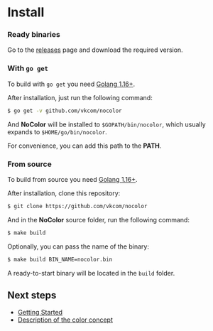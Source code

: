 # Install

### Ready binaries

Go to the [releases](https://github.com/vkcom/nocolor/releases) page and download the required version.

### With `go get`

To build with `go get` you need [Golang 1.16+](https://golang.org/).

After installation, just run the following command:

```sh
$ go get -v github.com/vkcom/nocolor
```

And **NoColor** will be installed to `$GOPATH/bin/nocolor`, which usually expands to `$HOME/go/bin/nocolor`.

For convenience, you can add this path to the **PATH**.

### From source

To build from source you need [Golang 1.16+](https://golang.org/).

After installation, clone this repository:

```sh
$ git clone https://github.com/vkcom/nocolor
```

And in the **NoColor** source folder, run the following command:

```sh
$ make build
```

Optionally, you can pass the name of the binary:

```sh
$ make build BIN_NAME=nocolor.bin
```

A ready-to-start binary will be located in the `build` folder.

## Next steps

- [Getting Started](https://github.com/vkcom/nocolor/blob/master/docs/usage.md)
- [Description of the color concept](https://github.com/vkcom/nocolor/blob/master/docs/concept_of_colors.md)

